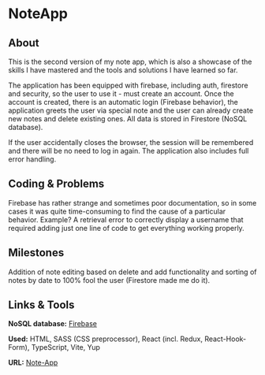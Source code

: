 # NoteApp

## About

This is the second version of my note app, which is also a showcase of the skills I have mastered and the tools and solutions I have learned so far.

The application has been equipped with firebase, including auth, firestore and security, so the user to use it - must create an account. Once the account is created, there is an automatic login (Firebase behavior), the application greets the user via special note and the user can already create new notes and delete existing ones. All data is stored in Firestore (NoSQL database).

If the user accidentally closes the browser, the session will be remembered and there will be no need to log in again. The application also includes full error handling.

## Coding & Problems

Firebase has rather strange and sometimes poor documentation, so in some cases it was quite time-consuming to find the cause of a particular behavior. Example? A retrieval error to correctly display a username that required adding just one line of code to get everything working properly.

## Milestones

Addition of note editing based on delete and add functionality and sorting of notes by date to 100% fool the user (Firestore made me do it).

## Links & Tools

**NoSQL database:** [Firebase](https://firebase.google.com/)

**Used:** HTML, SASS (CSS preprocessor), React (incl. Redux, React-Hook-Form), TypeScript, Vite, Yup

**URL:** [Note-App](https://with-firebase-note-app.vercel.app/)

